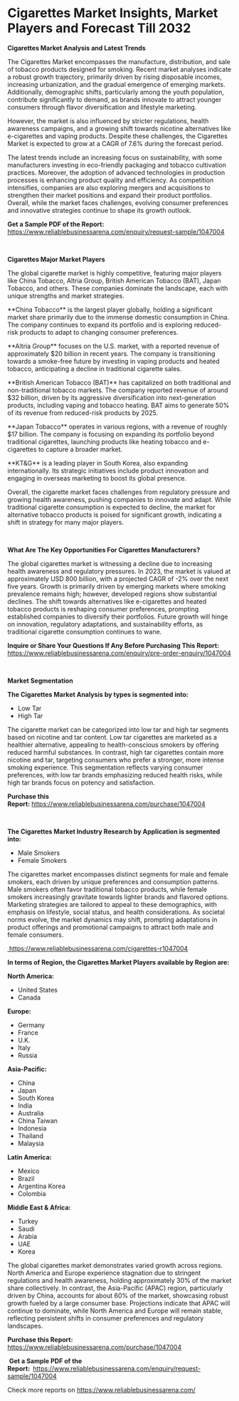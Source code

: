 <p><h1>Cigarettes Market Insights, Market Players and Forecast Till 2032</h1></p><p><strong>Cigarettes Market Analysis and Latest Trends</strong></p>
<p><p>The Cigarettes Market encompasses the manufacture, distribution, and sale of tobacco products designed for smoking. Recent market analyses indicate a robust growth trajectory, primarily driven by rising disposable incomes, increasing urbanization, and the gradual emergence of emerging markets. Additionally, demographic shifts, particularly among the youth population, contribute significantly to demand, as brands innovate to attract younger consumers through flavor diversification and lifestyle marketing.</p><p>However, the market is also influenced by stricter regulations, health awareness campaigns, and a growing shift towards nicotine alternatives like e-cigarettes and vaping products. Despite these challenges, the Cigarettes Market is expected to grow at a CAGR of 7.6% during the forecast period. </p><p>The latest trends include an increasing focus on sustainability, with some manufacturers investing in eco-friendly packaging and tobacco cultivation practices. Moreover, the adoption of advanced technologies in production processes is enhancing product quality and efficiency. As competition intensifies, companies are also exploring mergers and acquisitions to strengthen their market positions and expand their product portfolios. Overall, while the market faces challenges, evolving consumer preferences and innovative strategies continue to shape its growth outlook.</p></p>
<p><strong>Get a Sample PDF of the Report:&nbsp;</strong> <a href="https://www.reliablebusinessarena.com/enquiry/request-sample/1047004?utm_campaign=2987&utm_medium=2&utm_source=Github&utm_content=ia&utm_term=22032025&utm_id=cigarettes">https://www.reliablebusinessarena.com/enquiry/request-sample/1047004</a></p>
<p>&nbsp;</p>
<p><strong>Cigarettes Major Market Players</strong></p>
<p><p>The global cigarette market is highly competitive, featuring major players like China Tobacco, Altria Group, British American Tobacco (BAT), Japan Tobacco, and others. These companies dominate the landscape, each with unique strengths and market strategies.</p><p>**China Tobacco** is the largest player globally, holding a significant market share primarily due to the immense domestic consumption in China. The company continues to expand its portfolio and is exploring reduced-risk products to adapt to changing consumer preferences.</p><p>**Altria Group** focuses on the U.S. market, with a reported revenue of approximately $20 billion in recent years. The company is transitioning towards a smoke-free future by investing in vaping products and heated tobacco, anticipating a decline in traditional cigarette sales.</p><p>**British American Tobacco (BAT)** has capitalized on both traditional and non-traditional tobacco markets. The company reported revenue of around $32 billion, driven by its aggressive diversification into next-generation products, including vaping and tobacco heating. BAT aims to generate 50% of its revenue from reduced-risk products by 2025.</p><p>**Japan Tobacco** operates in various regions, with a revenue of roughly $17 billion. The company is focusing on expanding its portfolio beyond traditional cigarettes, launching products like heating tobacco and e-cigarettes to capture a broader market.</p><p>**KT&G** is a leading player in South Korea, also expanding internationally. Its strategic initiatives include product innovation and engaging in overseas marketing to boost its global presence.</p><p>Overall, the cigarette market faces challenges from regulatory pressure and growing health awareness, pushing companies to innovate and adapt. While traditional cigarette consumption is expected to decline, the market for alternative tobacco products is poised for significant growth, indicating a shift in strategy for many major players.</p></p>
<p>&nbsp;</p>
<p><strong>What Are The Key Opportunities For Cigarettes Manufacturers?</strong></p>
<p><p>The global cigarettes market is witnessing a decline due to increasing health awareness and regulatory pressures. In 2023, the market is valued at approximately USD 800 billion, with a projected CAGR of -2% over the next five years. Growth is primarily driven by emerging markets where smoking prevalence remains high; however, developed regions show substantial declines. The shift towards alternatives like e-cigarettes and heated tobacco products is reshaping consumer preferences, prompting established companies to diversify their portfolios. Future growth will hinge on innovation, regulatory adaptations, and sustainability efforts, as traditional cigarette consumption continues to wane.</p></p>
<p><strong>Inquire or Share Your Questions If Any Before Purchasing This Report:</strong> <a href="https://www.reliablebusinessarena.com/enquiry/pre-order-enquiry/1047004?utm_campaign=2987&utm_medium=2&utm_source=Github&utm_content=ia&utm_term=22032025&utm_id=cigarettes">https://www.reliablebusinessarena.com/enquiry/pre-order-enquiry/1047004</a></p>
<p>&nbsp;</p>
<p><strong>Market Segmentation</strong></p>
<p><strong>The Cigarettes Market Analysis by types is segmented into:</strong></p>
<p><ul><li>Low Tar</li><li>High Tar</li></ul></p>
<p><p>The cigarette market can be categorized into low tar and high tar segments based on nicotine and tar content. Low tar cigarettes are marketed as a healthier alternative, appealing to health-conscious smokers by offering reduced harmful substances. In contrast, high tar cigarettes contain more nicotine and tar, targeting consumers who prefer a stronger, more intense smoking experience. This segmentation reflects varying consumer preferences, with low tar brands emphasizing reduced health risks, while high tar brands focus on potency and satisfaction.</p></p>
<p><strong>Purchase this Report:&nbsp;</strong><a href="https://www.reliablebusinessarena.com/purchase/1047004?utm_campaign=2987&utm_medium=2&utm_source=Github&utm_content=ia&utm_term=22032025&utm_id=cigarettes">https://www.reliablebusinessarena.com/purchase/1047004</a></p>
<p>&nbsp;</p>
<p><strong>The Cigarettes Market Industry Research by Application is segmented into:</strong></p>
<p><ul><li>Male Smokers</li><li>Female Smokers</li></ul></p>
<p><p>The cigarettes market encompasses distinct segments for male and female smokers, each driven by unique preferences and consumption patterns. Male smokers often favor traditional tobacco products, while female smokers increasingly gravitate towards lighter brands and flavored options. Marketing strategies are tailored to appeal to these demographics, with emphasis on lifestyle, social status, and health considerations. As societal norms evolve, the market dynamics may shift, prompting adaptations in product offerings and promotional campaigns to attract both male and female consumers.</p></p>
<p><a href="https://www.reliablebusinessarena.com/cigarettes-r1047004?utm_campaign=2987&utm_medium=2&utm_source=Github&utm_content=ia&utm_term=22032025&utm_id=cigarettes">&nbsp;https://www.reliablebusinessarena.com/cigarettes-r1047004</a></p>
<p><strong>In terms of Region, the Cigarettes Market Players available by Region are:</strong></p>
<p>
    <p> <strong> North America: </strong>
        <ul>
            <li>United States</li>
            <li>Canada</li>
        </ul>
        </p> 
    <p> <strong> Europe: </strong>
        <ul>
            <li>Germany</li>
            <li>France</li>
            <li>U.K.</li>
            <li>Italy</li>
            <li>Russia</li>
        </ul>
        </p> 
    <p> <strong> Asia-Pacific: </strong>
        <ul>
            <li>China</li>
            <li>Japan</li>
            <li>South Korea</li>
            <li>India</li>
            <li>Australia</li>
            <li>China Taiwan</li>
            <li>Indonesia</li>
            <li>Thailand</li>
            <li>Malaysia</li>
        </ul>
        </p> 
    <p> <strong> Latin America: </strong>
        <ul>
            <li>Mexico</li>
            <li>Brazil</li>
            <li>Argentina Korea</li>
            <li>Colombia</li>
        </ul>
        </p> 
    <p> <strong> Middle East & Africa: </strong>
        <ul>
            <li>Turkey</li>
            <li>Saudi</li>
            <li>Arabia</li>
            <li>UAE</li>
            <li>Korea</li>
        </ul>
    </p>
    </p>
<p><p>The global cigarettes market demonstrates varied growth across regions. North America and Europe experience stagnation due to stringent regulations and health awareness, holding approximately 30% of the market share collectively. In contrast, the Asia-Pacific (APAC) region, particularly driven by China, accounts for about 60% of the market, showcasing robust growth fueled by a large consumer base. Projections indicate that APAC will continue to dominate, while North America and Europe will remain stable, reflecting persistent shifts in consumer preferences and regulatory landscapes.</p></p>
<p><strong>Purchase this Report: </strong><a href="https://www.reliablebusinessarena.com/purchase/1047004?utm_campaign=2987&utm_medium=2&utm_source=Github&utm_content=ia&utm_term=22032025&utm_id=cigarettes">https://www.reliablebusinessarena.com/purchase/1047004</a></p>
<p>&nbsp;<strong>Get a Sample PDF of the Report:&nbsp;&nbsp;</strong><a href="https://www.reliablebusinessarena.com/enquiry/request-sample/1047004?utm_campaign=2987&utm_medium=2&utm_source=Github&utm_content=ia&utm_term=22032025&utm_id=cigarettes">https://www.reliablebusinessarena.com/enquiry/request-sample/1047004</a></p>
<p><strong></strong></p>
<p>Check more reports on <a href="https://www.reliablebusinessarena.com/?utm_campaign=2987&utm_medium=2&utm_source=Github&utm_content=ia&utm_term=22032025&utm_id=cigarettes">https://www.reliablebusinessarena.com/</a></p>